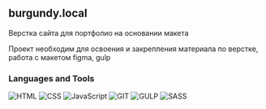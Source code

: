 ## burgundy.local
Верстка сайта для портфолио на основании макета

Проект необходим для освоения и закрепления материала по верстке, работа с макетом figma, gulp

### Languages and Tools
![HTML](https://img.shields.io/badge/-HTML5-090909?style=for-the-badge&logo=HTML5)
![CSS](https://img.shields.io/badge/-CSS-090909?style=for-the-badge&logo=CSS3)
![JavaScript](https://img.shields.io/badge/-JS-090909?style=for-the-badge&logo=JavaScript)
![GIT](https://img.shields.io/badge/-GIT-090909?style=for-the-badge&logo=GIT)
![GULP](https://img.shields.io/badge/-GULP-090909?style=for-the-badge&logo=GULP)
![SASS](https://img.shields.io/badge/-SASS-090909?style=for-the-badge&logo=SASS)
